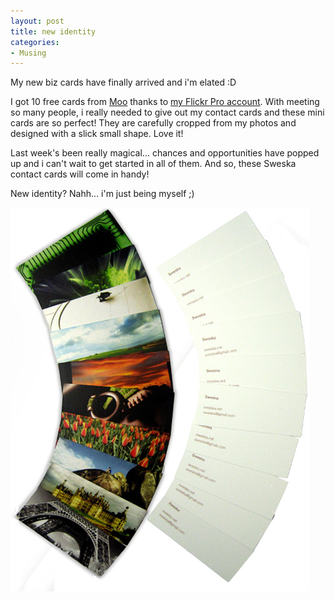 ```yaml
---
layout: post
title: new identity
categories:
- Musing
---
```


My new biz cards have finally arrived and i'm elated :D

I got 10 free cards from [Moo](http://www.moo.com/flickr/pro/) thanks to [my Flickr Pro account](http://www.flickr.com/photos/sweska/). With meeting so many people, i really needed to give out my contact cards and these mini cards are so perfect! They are carefully cropped from my photos and designed with a slick small shape. Love it!

Last week's been really magical... chances and opportunities have popped up and i can't wait to get started in all of them. And so, these Sweska contact cards will come in handy!

New identity? Nahh... i'm just being myself ;)

![](/img/moo_cards_sweska_4298jd2jidijd.jpg)
